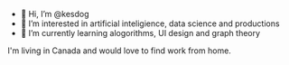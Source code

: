 - 👋 Hi, I’m @kesdog
- 👀 I’m interested in artificial inteligience, data science and productions
- 🌱 I’m currently learning alogorithms, UI design and graph theory 

I'm living in Canada and would love to find work from home. 

<!---
kesdog/kesdog is a ✨ special ✨ repository because its `README.md` (this file) appears on your GitHub profile.
You can click the Preview link to take a look at your changes.
--->

